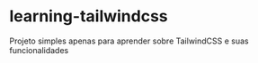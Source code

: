 # learning-tailwindcss
Projeto simples apenas para aprender sobre TailwindCSS e suas funcionalidades
